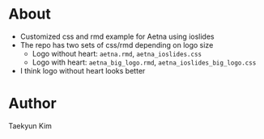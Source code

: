 # About

- Customized css and rmd example for Aetna using ioslides
- The repo has two sets of css/rmd depending on logo size
    - Logo without heart: `aetna.rmd`, `aetna_ioslides.css`
    - Logo with heart: `aetna_big_logo.rmd`, `aetna_ioslides_big_logo.css`
- I think logo without heart looks better

# Author

Taekyun Kim

